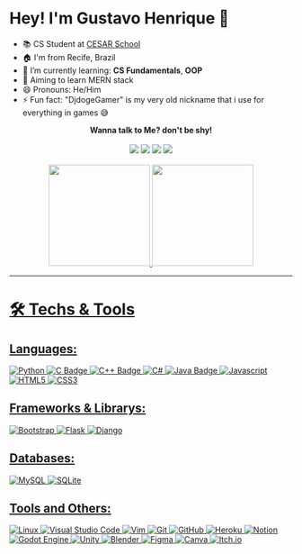 # Hey! I'm Gustavo Henrique 👋

- 📚 CS Student at [CESAR School](http://www.cesar.school)
- 🏠 I'm from Recife, Brazil
- 🌱 I’m currently learning: **CS Fundamentals**, **OOP**
- 👀 Aiming to learn MERN stack
- 😄 Pronouns: He/Him
- ⚡ Fun fact: "DjdogeGamer" is my very old nickname that i use for everything in games 😅

<div align ="center"><b>Wanna talk to Me? don't be shy!</b></div><br>
<div align="center">
  <a href = "mailto:ghco@cesar.school"><img src="https://img.shields.io/badge/-Gmail-%23333?style=for-the-badge&logo=gmail&logoColor=white" target="_blank"></a>
  <a href="https://www.linkedin.com/in/gustavo-henrique-3640411b5/" target="_blank"><img src="https://img.shields.io/badge/-LinkedIn-%230077B5?style=for-the-badge&logo=linkedin&logoColor=white" target="_blank"></a>
<a href="https://www.instagram.com/gustavohenri342/" target="_blank"><img src="https://img.shields.io/badge/-Instagram-%23E4405F?style=for-the-badge&logo=instagram&logoColor=white" target="_blank"></a>
<a href="https://steamcommunity.com/id/DjdogeGamer/" target="_blank"><img src="https://img.shields.io/badge/Steam-000000?style=for-the-badge&logo=steam&logoColor=white" target="_blank"></a>
</div>
<br>


<div align="center">
  <a href="https://github.com/DjdogeGamer">
  <img height="180em" src="https://github-readme-stats.vercel.app/api?username=DjdogeGamer&show_icons=true&theme=react&include_all_commits=true&count_private=true"/>
  <img height="180em" src="https://github-readme-stats.vercel.app/api/top-langs/?username=DjdogeGamer&layout=compact&langs_count=7&theme=react"/>
</div>

---
  
# 🛠 Techs & Tools 

## Languages:
![Python](https://img.shields.io/badge/Python-3776AB?style=for-the-badge&logo=python&logoColor=white)
![C Badge](https://img.shields.io/badge/C-00599C?style=for-the-badge&logo=c&logoColor=white)
![C++ Badge](https://img.shields.io/badge/C%2B%2B-00599C?style=for-the-badge&logo=c%2B%2B&logoColor=white)
![C#](https://img.shields.io/badge/c%23-%23239120.svg?style=for-the-badge&logo=c-sharp&logoColor=white)
![Java Badge](https://img.shields.io/badge/Java-ED8B00?style=for-the-badge&logo=java&logoColor=white)
![Javascript](https://img.shields.io/badge/Javascript-f7df1e?style=for-the-badge&logo=javascript&logoColor=white)
![HTML5](https://img.shields.io/badge/html5-%23E34F26.svg?style=for-the-badge&logo=html5&logoColor=white)
![CSS3](https://img.shields.io/badge/css3-%231572B6.svg?style=for-the-badge&logo=css3&logoColor=white)
  
## Frameworks & Librarys:
![Bootstrap](https://img.shields.io/badge/bootstrap-%23563D7C.svg?style=for-the-badge&logo=bootstrap&logoColor=white)
![Flask](https://img.shields.io/badge/flask-%23000.svg?style=for-the-badge&logo=flask&logoColor=white)
![Django](https://img.shields.io/badge/django-%23092E20.svg?style=for-the-badge&logo=django&logoColor=white)

## Databases:
![MySQL](https://img.shields.io/badge/mysql-%2300f.svg?style=for-the-badge&logo=mysql&logoColor=white)
![SQLite](https://img.shields.io/badge/sqlite-%2307405e.svg?style=for-the-badge&logo=sqlite&logoColor=white)

## Tools and Others:
![Linux](https://img.shields.io/badge/linux-FCC624?style=for-the-badge&logo=linux&logoColor=white)
![Visual Studio Code](https://img.shields.io/badge/Visual%20Studio%20Code-0078d7.svg?style=for-the-badge&logo=visual-studio-code&logoColor=white)
![Vim](https://img.shields.io/badge/VIM-%2311AB00.svg?style=for-the-badge&logo=vim&logoColor=white)
![Git](https://img.shields.io/badge/Git-f05032?style=for-the-badge&logo=git&logoColor=white)
![GitHub](https://img.shields.io/badge/GitHub-181717?style=for-the-badge&logo=github&logoColor=white)
![Heroku](https://img.shields.io/badge/heroku-%23430098.svg?style=for-the-badge&logo=heroku&logoColor=white)
![Notion](https://img.shields.io/badge/Notion-000000?style=for-the-badge&logo=notion&logoColor=white)
![Godot Engine](https://img.shields.io/badge/GODOT-%23FFFFFF.svg?style=for-the-badge&logo=godot-engine)
![Unity](https://img.shields.io/badge/Unity-000000?style=for-the-badge&logo=unity&logoColor=white)
![Blender](https://img.shields.io/badge/blender-%23F5792A.svg?style=for-the-badge&logo=blender&logoColor=white)
![Figma](https://img.shields.io/badge/figma-%23F24E1E.svg?style=for-the-badge&logo=figma&logoColor=white)
![Canva](https://img.shields.io/badge/Canva-%2300C4CC.svg?style=for-the-badge&logo=Canva&logoColor=white)
![Itch.io](https://img.shields.io/badge/Itch-%23FF0B34.svg?style=for-the-badge&logo=Itch.io&logoColor=white)
